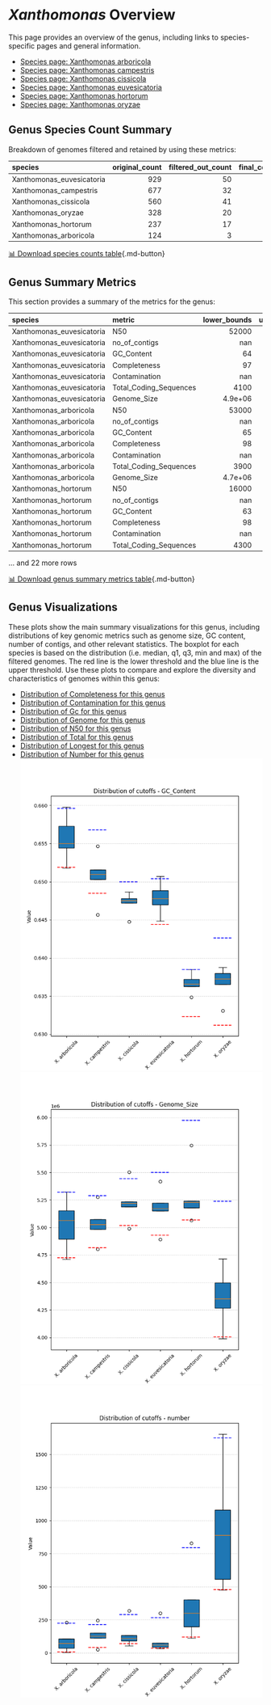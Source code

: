 # *Xanthomonas* Overview
This page provides an overview of the genus, including links to species-specific pages and general information.

- [Species page: Xanthomonas arboricola](Xanthomonas_arboricola/index.md)
- [Species page: Xanthomonas campestris](Xanthomonas_campestris/index.md)
- [Species page: Xanthomonas cissicola](Xanthomonas_cissicola/index.md)
- [Species page: Xanthomonas euvesicatoria](Xanthomonas_euvesicatoria/index.md)
- [Species page: Xanthomonas hortorum](Xanthomonas_hortorum/index.md)
- [Species page: Xanthomonas oryzae](Xanthomonas_oryzae/index.md)
## Genus Species Count Summary
Breakdown of genomes filtered and retained by using these metrics:

| species                   |   original_count |   filtered_out_count |   final_count |
|:--------------------------|-----------------:|---------------------:|--------------:|
| Xanthomonas_euvesicatoria |              929 |                   50 |           879 |
| Xanthomonas_campestris    |              677 |                   32 |           645 |
| Xanthomonas_cissicola     |              560 |                   41 |           519 |
| Xanthomonas_oryzae        |              328 |                   20 |           308 |
| Xanthomonas_hortorum      |              237 |                   17 |           220 |
| Xanthomonas_arboricola    |              124 |                    3 |           121 |


[📊 Download species counts table](species_counts.csv){.md-button}
## Genus Summary Metrics
This section provides a summary of the metrics for the genus:

| species                   | metric                 |   lower_bounds |   upper_bounds |
|:--------------------------|:-----------------------|---------------:|---------------:|
| Xanthomonas_euvesicatoria | N50                    |    52000       |      nan       |
| Xanthomonas_euvesicatoria | no_of_contigs          |      nan       |      270       |
| Xanthomonas_euvesicatoria | GC_Content             |       64       |       66       |
| Xanthomonas_euvesicatoria | Completeness           |       97       |      nan       |
| Xanthomonas_euvesicatoria | Contamination          |      nan       |        3       |
| Xanthomonas_euvesicatoria | Total_Coding_Sequences |     4100       |     4800       |
| Xanthomonas_euvesicatoria | Genome_Size            |        4.9e+06 |        5.6e+06 |
| Xanthomonas_arboricola    | N50                    |    53000       |      nan       |
| Xanthomonas_arboricola    | no_of_contigs          |      nan       |      230       |
| Xanthomonas_arboricola    | GC_Content             |       65       |       66       |
| Xanthomonas_arboricola    | Completeness           |       98       |      nan       |
| Xanthomonas_arboricola    | Contamination          |      nan       |        3       |
| Xanthomonas_arboricola    | Total_Coding_Sequences |     3900       |     4700       |
| Xanthomonas_arboricola    | Genome_Size            |        4.7e+06 |        5.4e+06 |
| Xanthomonas_hortorum      | N50                    |    16000       |      nan       |
| Xanthomonas_hortorum      | no_of_contigs          |      nan       |      800       |
| Xanthomonas_hortorum      | GC_Content             |       63       |       64       |
| Xanthomonas_hortorum      | Completeness           |       98       |      nan       |
| Xanthomonas_hortorum      | Contamination          |      nan       |        3       |
| Xanthomonas_hortorum      | Total_Coding_Sequences |     4300       |     5200       |

... and 22 more rows


[📊 Download genus summary metrics table](genus_summary_metrics.csv){.md-button}
## Genus Visualizations
These plots show the main summary visualizations for this genus, including distributions of key genomic metrics such as genome size, GC content, number of contigs, and other relevant statistics. The boxplot for each species is based on the distribution (i.e. median, q1, q3, min and max) of the filtered genomes. The red line is the lower threshold and the blue line is the upper threshold. Use these plots to compare and explore the diversity and characteristics of genomes within this genus:

- [Distribution of Completeness for this genus](Completeness_Specific_boxplot_0.png)
- [Distribution of Contamination for this genus](Contamination_boxplot_0.png)
- [Distribution of Gc for this genus](GC_Content_boxplot_0.png)
- [Distribution of Genome for this genus](Genome_Size_boxplot_0.png)
- [Distribution of N50 for this genus](N50_boxplot_0.png)
- [Distribution of Total for this genus](Total_Coding_Sequences_boxplot_0.png)
- [Distribution of Longest for this genus](longest_boxplot_0.png)
- [Distribution of Number for this genus](number_boxplot_0.png)
![Distribution of Gc](GC_Content_boxplot_0.png)
![Distribution of Genome](Genome_Size_boxplot_0.png)
![Distribution of Number](number_boxplot_0.png)
